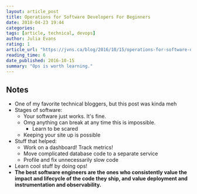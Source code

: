 ```yaml
---
layout: article_post
title: Operations for Software Developers For Beginners
date: 2018-04-23 19:44
categories:
tags: [article, technical, devops]
author: Julia Evans
rating: 1
article_url: "https://jvns.ca/blog/2016/10/15/operations-for-software-developers-for-beginners/"
reading_time: 6
date_published: 2016-10-15
summary: "Ops is worth learning."
---
```


## Notes

* One of my favorite technical bloggers, but this post was kinda meh
* Stages of software:
  * Your software just works. It's fine.
  * Omg anything can break at any time this is impossible.
    * Learn to be scared
  * Keeping your site up is possible
* Stuff that helped:
  * Work on a dashboard! Track metrics!
  * Move complicated database code to a separate service
  * Profile and fix unnecessarily slow code
* Learn cool stuff by doing ops!
* **The best software engineers are the ones who consistently value the
  impact and lifecycle of the code they ship, and value deployment and
  instrumentation and observability.**
